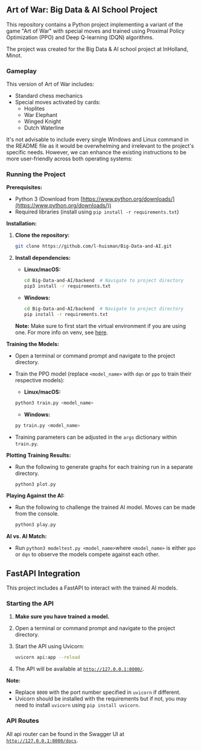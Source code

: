 ## Art of War: Big Data & AI School Project

This repository contains a Python project implementing a variant of the game "Art of War" with special moves and trained
using Proximal Policy Optimization (PPO) and Deep Q-learning (DQN) algorithms.

The project was created for the Big Data & AI school project at InHolland, Minot.

### Gameplay

This version of Art of War includes:

* Standard chess mechanics
* Special moves activated by cards:
    * Hoplites
    * War Elephant
    * Winged Knight
    * Dutch Waterline

It's not advisable to include every single Windows and Linux command in the README file as it would be overwhelming and
irrelevant to the project's specific needs. However, we can enhance the existing instructions to be more user-friendly
across both operating systems:

### Running the Project

**Prerequisites:**

* Python 3 (Download from [https://www.python.org/downloads/](https://www.python.org/downloads/))
* Required libraries (install using `pip install -r requirements.txt`)

**Installation:**

1. **Clone the repository:**

   ```bash
   git clone https://github.com/l-huisman/Big-Data-and-AI.git
   ```

2. **Install dependencies:**

    * **Linux/macOS:**

      ```bash
      cd Big-Data-and-AI/backend  # Navigate to project directory
      pip3 install -r requirements.txt
      ```

    * **Windows:**

      ```bash
      cd Big-Data-and-AI/backend  # Navigate to project directory
      pip install -r requirements.txt
      ```
      
    **Note:** Make sure to first start the virtual environment if you are using one. For more info on venv, see [here](https://docs.python.org/3/library/venv.html).


**Training the Models:**

* Open a terminal or command prompt and navigate to the project directory.
* Train the PPO model (replace `<model_name>` with `dqn` or `ppo` to train their respective models):
    * **Linux/macOS:**

     ```bash
     python3 train.py <model_name>
     ```

    * **Windows:**

     ```bash
     py train.py <model_name>
     ```

* Training parameters can be adjusted in the `args` dictionary within `train.py`.

**Plotting Training Results:**

* Run the following to generate graphs for each training run in a separate directory.
    ```bash 
    python3 plot.py
    ```

**Playing Against the AI:**

* Run the following to challenge the trained AI model. Moves can be made from the console.
    ```bash 
    python3 play.py
    ```

**AI vs. AI Match:**

* Run `python3 modeltest.py <model_name>`where `<model_name>` is either `ppo` or `dqn` to observe the models compete
  against each other.


## FastAPI Integration

This project includes a FastAPI to interact with the trained AI models. 

### Starting the API

1. **Make sure you have trained a model.** 
2. Open a terminal or command prompt and navigate to the project directory.
3. Start the API using Uvicorn:

   ```bash
   uvicorn api:app --reload
   ```

4. The API will be available at [`http://127.0.0.1:8000/`](http://127.0.0.1:8000/).

**Note:** 
  * Replace `8000` with the port number specified in `uvicorn` if different.
  * Uvicorn should be installed with the requirements but if not, you may need to install `uvicorn` using `pip install uvicorn`.

### API Routes

All api router can be found in the Swagger UI at [`http://127.0.0.1:8000/docs`](http://127.0.0.1:8000/docs).

